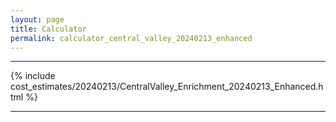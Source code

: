 ```yaml
---
layout: page
title: Calculator
permalink: calculator_central_valley_20240213_enhanced
---
```


___

{% include cost_estimates/20240213/CentralValley_Enrichment_20240213_Enhanced.html %}

___

